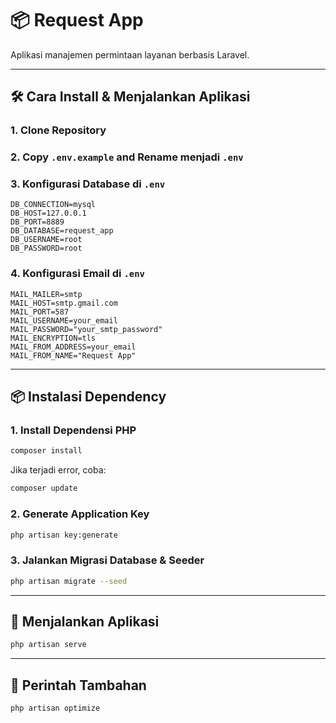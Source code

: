 # 📦 Request App

Aplikasi manajemen permintaan layanan berbasis Laravel.

---

## 🛠️ Cara Install & Menjalankan Aplikasi

### 1. Clone Repository

### 2. Copy `.env.example` and Rename menjadi `.env`

### 3. Konfigurasi Database di `.env`
```env
DB_CONNECTION=mysql
DB_HOST=127.0.0.1
DB_PORT=8889
DB_DATABASE=request_app
DB_USERNAME=root
DB_PASSWORD=root 
```

### 4. Konfigurasi Email di `.env`
```env
MAIL_MAILER=smtp
MAIL_HOST=smtp.gmail.com
MAIL_PORT=587
MAIL_USERNAME=your_email
MAIL_PASSWORD="your_smtp_password"
MAIL_ENCRYPTION=tls
MAIL_FROM_ADDRESS=your_email
MAIL_FROM_NAME="Request App"
```

---

## 📦 Instalasi Dependency

### 1. Install Dependensi PHP
```bash
composer install
``` 
Jika terjadi error, coba:
```bash
composer update
``` 

### 2. Generate Application Key
```bash
php artisan key:generate
``` 

### 3. Jalankan Migrasi Database & Seeder
```bash
php artisan migrate --seed
``` 

---

## 🚀 Menjalankan Aplikasi
```bash
php artisan serve
``` 

---

## 🧹 Perintah Tambahan
```bash
php artisan optimize
``` 